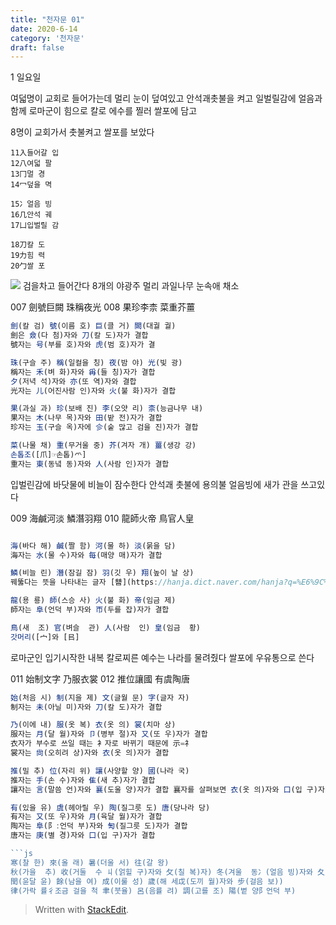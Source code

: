 ```yaml
---
title: "천자문 01"
date: 2020-6-14 
category: '천자문'
draft: false
---
```


1 일요일

여덟명이 교회로 들어가는데 멀리 눈이 덮여있고
안석괘촛불을 켜고 일벌릴감에 얼음과 함께
로마군이 힘으로 칼로 에수를 찔러 쌀포에 담고

8명이 교회가서 촛불켜고 쌀포를 보았다

```
11入들어갈 입
12八여덟 팔
13冂멀 경
14冖덮을 멱

15冫얼음 빙
16几안석 궤
17凵입벌릴 감

18刀칼 도
19力힘 력
20勹쌀 포
```

![](https://i.ibb.co/6g5mJg2/2020-06-23-11-32-33.png)
검을차고 들어간다
8개의 야광주
멀리 과일나무
눈속애 채소

007 劍號巨闕 珠稱夜光 
008 果珍李柰 菜重芥薑 
```js
劍(칼 검) 號(이름 호) 巨(클 거) 闕(대궐 궐)
劍은 僉(다 첨)자와 刀(칼 도)자가 결합
號자는 号(부를 호)자와 虎(범 호)자가 결

珠(구슬 주) 稱(일컬을 칭) 夜(밤 야) 光(빛 광)
稱자는 禾(벼 화)자와 爯(들 칭)자가 결합
夕(저녁 석)자와 亦(또 역)자와 결합
光자는 儿(어진사람 인)자와 火(불 화)자가 결합

果(과실 과) 珍(보배 진) 李(오얏 리) 柰(능금나무 내)
果자는 木(나무 목)자와 田(밭 전)자가 결합
珍자는 玉(구슬 옥)자에 㐱(숱 많고 검을 진)자가 결합

菜(나물 채) 重(무거울 중) 芥(겨자 개) 薑(생강 강)
손톱조([爪]☞손톱)爫]
重자는 東(동녘 동)자와 人(사람 인)자가 결합
```
입벌린감에 바닷물에 비늘이 잠수한다
안석괘 촛불에 용의불
얼음빙에 새가 관을 쓰고있다

009 海鹹河淡 鱗潛羽翔 
010 龍師火帝 鳥官人皇 
```js

海(바다 해) 鹹(짤 함) 河(물 하) 淡(묽을 담)
海자는 水(물 수)자와 每(매양 매)자가 결합

鱗(비늘 린) 潛(잠길 잠) 羽(깃 우) 翔(높이 날 상)
꿰뚫다는 뜻을 나타내는 글자 [朁](https://hanja.dict.naver.com/hanja?q=%E6%9C%81)(참→잠

龍(용 룡) 師(스승 사) 火(불 화) 帝(임금 제)
師자는 阜(언덕 부)자와 帀(두를 잡)자가 결합

鳥(새  조) 官(벼슬  관) 人(사람  인) 皇(임금  황)
갓머리([宀]와 [㠯]

```
로마군인 입기시작한 내복
칼로찌른 예수는 나라를 물려줬다
쌀포에 우유통으로 쓴다

011 始制文字 乃服衣裳 
012 推位讓國 有虞陶唐
```js
始(처음 시) 制(지을 제) 文(글월 문) 字(글자 자)
制자는 未(아닐 미)자와 刀(칼 도)자가 결합

乃(이에 내) 服(옷 복) 衣(옷 의) 裳(치마 상)
服자는 月(달 월)자와 卩(병부 절)자 又(또 우)자가 결합
衣자가 부수로 쓰일 때는 衤자로 바뀌기 때문에 示=礻
裳자는 尙(오히려 상)자와 衣(옷 의)자가 결합

推(밀 추) 位(자리 위) 讓(사양할 양) 國(나라 국)
推자는 手(손 수)자와 隹(새 추)자가 결합
讓자는 言(말씀 언)자와 襄(도울 양)자가 결합 襄자를 살펴보면 衣(옷 의)자와 口(입 구)자

有(있을 유) 虞(헤아릴 우) 陶(질그릇 도) 唐(당나라 당)
有자는 又(또 우)자와 月(육달 월)자가 결합
陶자는 阜(阝:언덕 부)자와 匋(질그릇 도)자가 결합
唐자는 庚(별 경)자와 口(입 구)자가 결합

```js
寒(찰 한) 來(올 래) 暑(더울 서) 往(갈 왕)
秋(가을  추) 收(거둘  수 丩(얽힐 구)자와 攵(칠 복)자) 冬(겨울  동冫(얼음 빙)자와 夂(뒤져 올 치)) 藏(감출  장)
閏(윤달 윤) 餘(남을 여) 成(이룰 성) 歲(해 세戉(도끼 월)자와 步(걸음 보))
律(가락 률彳조금 걸을 척 聿(붓율) 呂(음률 려) 調(고를 조) 陽(볕 양阝언덕 부)
```

> Written with [StackEdit](https://stackedit.io/).
<!--stackedit_data:
eyJoaXN0b3J5IjpbLTg0NDk0MDQyMSw5MDk4NzA1NDcsLTIxMD
UwOTA2NjMsLTQyNDEyMzQ4NywtODE3OTM0MDc0LC03MTA2OTM5
NTMsLTIwMzcxMjAzMzMsMzExNTUyMzQ4LC05OTY2NDIyMzYsLT
IwMDk3MDg4MzZdfQ==
-->